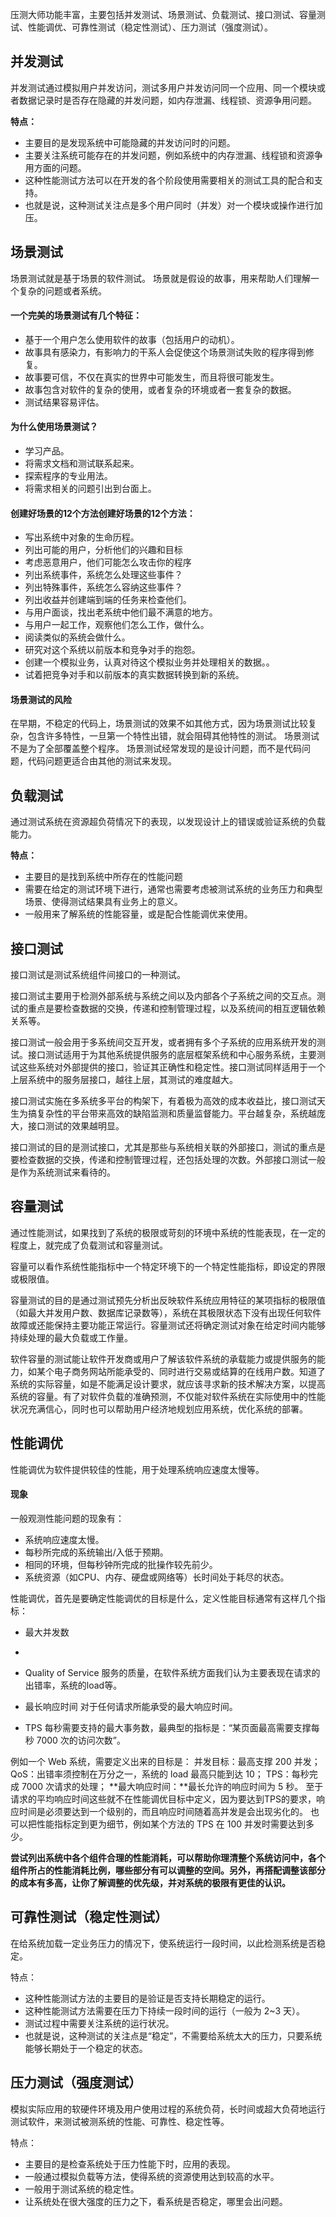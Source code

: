 压测大师功能丰富，主要包括并发测试、场景测试、负载测试、接口测试、容量测试、性能调优、可靠性测试（稳定性测试）、压力测试（强度测试）。

## 并发测试
并发测试通过模拟用户并发访问，测试多用户并发访问同一个应用、同一个模块或者数据记录时是否存在隐藏的并发问题，如内存泄漏、线程锁、资源争用问题。

**特点：**
- 主要目的是发现系统中可能隐藏的并发访问时的问题。
- 主要关注系统可能存在的并发问题，例如系统中的内存泄漏、线程锁和资源争用方面的问题。
- 这种性能测试方法可以在开发的各个阶段使用需要相关的测试工具的配合和支持。
- 也就是说，这种测试关注点是多个用户同时（并发）对一个模块或操作进行加压。

## 场景测试
场景测试就是基于场景的软件测试。
场景就是假设的故事，用来帮助人们理解一个复杂的问题或者系统。

#### 一个完美的场景测试有几个特征：
- 基于一个用户怎么使用软件的故事（包括用户的动机）。
- 故事具有感染力，有影响力的干系人会促使这个场景测试失败的程序得到修复。
- 故事要可信，不仅在真实的世界中可能发生，而且将很可能发生。
- 故事包含对软件的复杂的使用，或者复杂的环境或者一套复杂的数据。
- 测试结果容易评估。

#### 为什么使用场景测试？
- 学习产品。
- 将需求文档和测试联系起来。
- 探索程序的专业用法。
- 将需求相关的问题引出到台面上。

#### 创建好场景的12个方法创建好场景的12个方法：
- 写出系统中对象的生命历程。
- 列出可能的用户，分析他们的兴趣和目标
- 考虑恶意用户，他们可能怎么攻击你的程序
- 列出系统事件，系统怎么处理这些事件？
- 列出特殊事件，系统怎么容纳这些事件？
- 列出收益并创建端到端的任务来检查他们。
- 与用户面谈，找出老系统中他们最不满意的地方。
- 与用户一起工作，观察他们怎么工作，做什么。
- 阅读类似的系统会做什么。
- 研究对这个系统以前版本和竞争对手的抱怨。
- 创建一个模拟业务，认真对待这个模拟业务并处理相关的数据。。
- 试着把竞争对手和以前版本的真实数据转换到新的系统。

#### 场景测试的风险
在早期，不稳定的代码上，场景测试的效果不如其他方式，因为场景测试比较复杂，包含许多特性，一旦第一个特性出错，就会阻碍其他特性的测试。
场景测试不是为了全部覆盖整个程序。
场景测试经常发现的是设计问题，而不是代码问题，代码问题更适合由其他的测试来发现。

## 负载测试
通过测试系统在资源超负荷情况下的表现，以发现设计上的错误或验证系统的负载能力。

**特点：**
- 主要目的是找到系统中所存在的性能问题
- 需要在给定的测试环境下进行，通常也需要考虑被测试系统的业务压力和典型场景、使得测试结果具有业务上的意义。
- 一般用来了解系统的性能容量，或是配合性能调优来使用。

## 接口测试
接口测试是测试系统组件间接口的一种测试。

接口测试主要用于检测外部系统与系统之间以及内部各个子系统之间的交互点。测试的重点是要检查数据的交换，传递和控制管理过程，以及系统间的相互逻辑依赖关系等。

接口测试一般会用于多系统间交互开发，或者拥有多个子系统的应用系统开发的测试。接口测试适用于为其他系统提供服务的底层框架系统和中心服务系统，主要测试这些系统对外部提供的接口，验证其正确性和稳定性。接口测试同样适用于一个上层系统中的服务层接口，越往上层，其测试的难度越大。

接口测试实施在多系统多平台的构架下，有着极为高效的成本收益比，接口测试天生为搞复杂性的平台带来高效的缺陷监测和质量监督能力。平台越复杂，系统越庞大，接口测试的效果越明显。

接口测试的目的是测试接口，尤其是那些与系统相关联的外部接口，测试的重点是要检查数据的交换，传递和控制管理过程，还包括处理的次数。外部接口测试一般是作为系统测试来看待的。

## 容量测试
通过性能测试，如果找到了系统的极限或苛刻的环境中系统的性能表现，在一定的程度上，就完成了负载测试和容量测试。

容量可以看作系统性能指标中一个特定环境下的一个特定性能指标，即设定的界限或极限值。

容量测试的目的是通过测试预先分析出反映软件系统应用特征的某项指标的极限值（如最大并发用户数、数据库记录数等），系统在其极限状态下没有出现任何软件故障或还能保持主要功能正常运行。容量测试还将确定测试对象在给定时间内能够持续处理的最大负载或工作量。

软件容量的测试能让软件开发商或用户了解该软件系统的承载能力或提供服务的能力，如某个电子商务网站所能承受的、同时进行交易或结算的在线用户数。知道了系统的实际容量，如是不能满足设计要求，就应该寻求新的技术解决方案，以提高系统的容量。有了对软件负载的准确预测，不仅能对软件系统在实际使用中的性能状况充满信心，同时也可以帮助用户经济地规划应用系统，优化系统的部署。

## 性能调优
性能调优为软件提供较佳的性能，用于处理系统响应速度太慢等。

#### 现象

一般观测性能问题的现象有：
- 系统响应速度太慢。
- 每秒所完成的系统输出/入低于预期。
- 相同的环境，但每秒钟所完成的批操作较先前少。
- 系统资源（如CPU、内存、硬盘或网络等）长时间处于耗尽的状态。

性能调优，首先是要确定性能调优的目标是什么，定义性能目标通常有这样几个指标：
- 最大并发数
- 
- Quality of Service 服务的质量，在软件系统方面我们认为主要表现在请求的出错率，系统的load等。

- 最长响应时间 对于任何请求所能承受的最大响应时间。

- TPS 每秒需要支持的最大事务数，最典型的指标是：“某页面最高需要支撑每秒 7000 次的访问次数”。

例如一个 Web 系统，需要定义出来的目标是：
并发目标：最高支撑 200 并发；
QoS：出错率须控制在万分之一，系统的 load 最高只能到达 10；
TPS：每秒完成 7000 次请求的处理；
**最大响应时间：**最长允许的响应时间为 5 秒。
至于请求的平均响应时间这些就不在性能调优目标中定义，因为要达到TPS的要求，响应时间是必须要达到一个级别的，而且响应时间随着高并发是会出现劣化的。
也可以把性能指标定到更为细节，例如某个方法的 TPS 在 100 并发时需要达到多少。

**尝试列出系统中各个组件合理的性能消耗，可以帮助你理清整个系统访问中，各个组件所占的性能消耗比例，哪些部分有可以调整的空间。另外，再搭配调整该部分的成本有多高，让你了解调整的优先级，并对系统的极限有更佳的认识。**

## 可靠性测试（稳定性测试）
在给系统加载一定业务压力的情况下，使系统运行一段时间，以此检测系统是否稳定。

特点：

- 这种性能测试方法的主要目的是验证是否支持长期稳定的运行。
- 这种性能测试方法需要在压力下持续一段时间的运行（一般为 2~3 天）。
- 测试过程中需要关注系统的运行状况。
- 也就是说，这种测试的关注点是“稳定”，不需要给系统太大的压力，只要系统能够长期处于一个稳定的状态。

## 压力测试（强度测试）
模拟实际应用的软硬件环境及用户使用过程的系统负荷，长时间或超大负荷地运行测试软件，来测试被测系统的性能、可靠性、稳定性等。

特点：

- 主要目的是检查系统处于压力性能下时，应用的表现。
- 一般通过模拟负载等方法，使得系统的资源使用达到较高的水平。
- 一般用于测试系统的稳定性。
- 让系统处在很大强度的压力之下，看系统是否稳定，哪里会出问题。